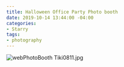 ```yaml
---
title: Halloween Office Party Photo booth
date: 2019-10-14 13:44:00 -04:00
categories:
- Starry
tags:
- photography
---
```


![webPhotoBooth Tiki0811.jpg](/uploads/webPhotoBooth%20Tiki0811.jpg)